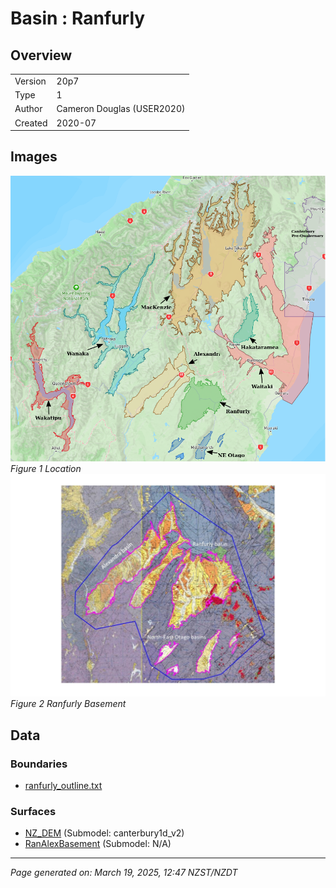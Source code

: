 # Basin : Ranfurly

## Overview
|         |                     |
|---------|---------------------|
| Version | 20p7           |
| Type    | 1        |
| Author  | Cameron Douglas (USER2020)            |
| Created | 2020-07           |


## Images
![](../images/basins/SI_mid.png)
*Figure 1 Location*
![](../images/basins/alexandra-ranfurly_basins_classification_v2-page-001.jpg)
*Figure 2 Ranfurly Basement*

## Data
### Boundaries
- [ranfurly_outline.txt](../../velocity_modelling/Data/USER20_BASINS/ranfurly_outline.txt)

### Surfaces
- [NZ_DEM](../../velocity_modelling/Data/DEM/NZ_DEM_HD.in) (Submodel: canterbury1d_v2)
- [RanAlexBasement](../../velocity_modelling/Data/USER20_BASINS/ran-alex_proj_WGS84.in) (Submodel: N/A)

---
*Page generated on: March 19, 2025, 12:47 NZST/NZDT*
